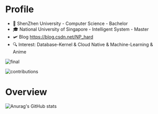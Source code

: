 # Profile
* 🏫 ShenZhen University - Computer Science - Bachelor
* 🎓 National University of Singapore - Intelligent System - Master
* 🛩️ Blog https://blog.csdn.net/NP_hard
* 🔍 Interest: Database-Kernel & Cloud Native & Machine-Learning & Anime

![final](https://user-images.githubusercontent.com/65102150/217880788-745857d5-486f-4b42-9a96-d9063d430807.jpg)

![contributions](https://user-images.githubusercontent.com/65102150/217880077-9387f79c-1c7b-4227-bcce-a794c0ed192b.svg)

# Overview
![Anurag's GitHub stats](https://github-readme-stats-git-masterrstaa-rickstaa.vercel.app/api?username=David-deng-yeah&show_icons=true&theme=radical)



